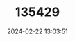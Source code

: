 ---
title: "135429"
category: "Saguinus melanoleucus"
draft: false
date: 2024-02-22 13:03:51
languages:
  English: ["White/crandall's Saddleback Tamarin"]
---
